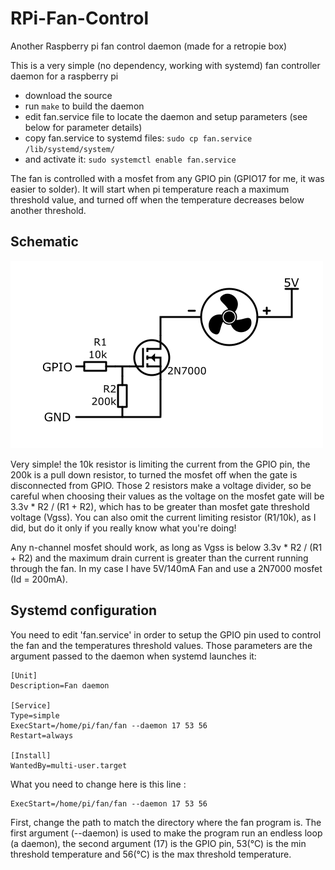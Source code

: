 # RPi-Fan-Control
Another Raspberry pi fan control daemon (made for a retropie box)

This is a very simple (no dependency, working with systemd) fan controller daemon for a raspberry pi 
* download the source
* run ```make``` to build the daemon  
* edit fan.service file to locate the daemon and setup parameters (see below for parameter details)
* copy fan.service to systemd files: ```sudo cp fan.service /lib/systemd/system/```
* and activate it: ```sudo systemctl enable fan.service```

The fan is controlled with a mosfet from any GPIO pin (GPIO17 for me, it was easier to solder). It will start when pi temperature reach a maximum threshold value, and turned off when the temperature decreases below another threshold.

## Schematic
![myimage-alt-tag](schematic.png)

Very simple! the 10k resistor is limiting the current from the GPIO pin, the 200k is a pull down resistor, to turned the mosfet off when the gate is disconnected from GPIO. Those 2 resistors make a voltage divider, so be careful when choosing their values as the voltage on the mosfet gate will be 3.3v * R2 / (R1 + R2), which has to be greater than mosfet gate threshold voltage (Vgss).
You can also omit the current limiting resistor (R1/10k), as I did, but do it only if you really know what you're doing!

Any n-channel mosfet should work, as long as Vgss is below 3.3v * R2 / (R1 + R2) and the maximum drain current is greater than the current running through the fan. In my case I have 5V/140mA Fan and use a 2N7000 mosfet (Id = 200mA).

## Systemd configuration
You need to edit 'fan.service' in order to setup the GPIO pin used to control the fan and the temperatures threshold values.
Those parameters are the argument passed to the daemon when systemd launches it:

```
[Unit]
Description=Fan daemon

[Service]
Type=simple
ExecStart=/home/pi/fan/fan --daemon 17 53 56
Restart=always

[Install]
WantedBy=multi-user.target
```

What you need to change here is this line :
```
ExecStart=/home/pi/fan/fan --daemon 17 53 56
```
First, change the path to match the directory where the fan program is. The first argument (--daemon) is used to make the program  run an endless loop (a daemon), the second argument (17) is the GPIO pin, 53(°C) is the min threshold temperature and 56(°C) is the max threshold temperature.
